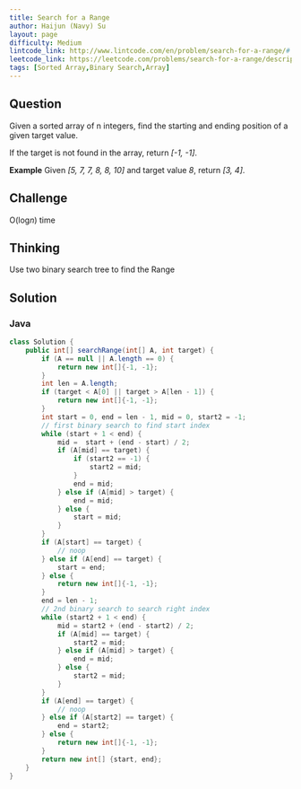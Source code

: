 ```yaml
---
title: Search for a Range
author: Haijun (Navy) Su
layout: page
difficulty: Medium
lintcode_link: http://www.lintcode.com/en/problem/search-for-a-range/#
leetcode_link: https://leetcode.com/problems/search-for-a-range/description/
tags: [Sorted Array,Binary Search,Array]
---
```

## Question
Given a sorted array of n integers, find the starting and ending position of a given target value.

If the target is not found in the array, return *[-1, -1]*.

**Example**
Given *[5, 7, 7, 8, 8, 10]* and target value *8*,
return *[3, 4]*.

## Challenge
O(log*n*) time

## Thinking
Use two binary search tree to find the Range

## Solution
### Java
~~~ java
class Solution {
    public int[] searchRange(int[] A, int target) {
        if (A == null || A.length == 0) {
            return new int[]{-1, -1};
        }
        int len = A.length;
        if (target < A[0] || target > A[len - 1]) {
            return new int[]{-1, -1};
        }
        int start = 0, end = len - 1, mid = 0, start2 = -1;
        // first binary search to find start index
        while (start + 1 < end) {
            mid =  start + (end - start) / 2;
            if (A[mid] == target) {
                if (start2 == -1) {
                    start2 = mid;
                }
                end = mid;
            } else if (A[mid] > target) {
                end = mid;
            } else {
                start = mid;
            }
        }
        if (A[start] == target) {
            // noop
        } else if (A[end] == target) {
            start = end;
        } else {
            return new int[]{-1, -1};
        }
        end = len - 1;
        // 2nd binary search to search right index
        while (start2 + 1 < end) {
            mid = start2 + (end - start2) / 2;
            if (A[mid] == target) {
                start2 = mid;
            } else if (A[mid] > target) {
                end = mid;
            } else {
                start2 = mid;
            }
        }
        if (A[end] == target) {
            // noop
        } else if (A[start2] == target) {
            end = start2;
        } else {
            return new int[]{-1, -1};
        }
        return new int[] {start, end};
    }
}
~~~
